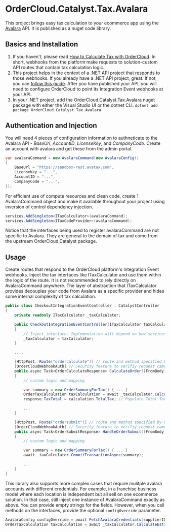 ﻿# OrderCloud.Catalyst.Tax.Avalara

This project brings easy tax calculation to your ecommerce app using the [Avalara](https://www.avalara.com/us/en/index.html) API. It is published as a nuget code library.

## Basics and Installation

1. If you haven't, please read [How to Calculate Tax with OrderCloud](https://ordercloud.io/knowledge-base/how-to-calculate-tax-with-ordercloud). In short, webhooks from the platform make requests to solution-custom API routes that contain tax calculation logic. 
2. This project helps in the context of a .NET API project that responds to those webhooks. If you already have a .NET API project, great. If not, you can [follow this guide](https://ordercloud.io/knowledge-base/start-dotnet-middleware-from-scratch). After you have published your API, you will need to configure OrderCloud to point its Integration Event webhooks at your API. 
3. In your .NET project, add the OrderCloud.Catalyst.Tax.Avalara nuget package with either the Visual Studio UI or the dotnet CLI.
`dotnet add package OrderCloud.Catalyst.Tax.Avalara`

## Authentication and Injection

You will need 4 pieces of configuration information to authneticate to the Avalara API - *BaseUrl*, *AccountID*, *LicenseKey*, and *CompanyCode*. Create an account with avalara and get these from the admin portal.

```c#
var avalaraCommand = new AvalaraCommand(new AvalaraConfig()
{
	BaseUrl = "https://sandbox-rest.avatax.com",
	LicenseKey = "...",
	AccountID = "...",
	CompanyCode = "...",
});
```

For efficient use of compute resources and clean code, create 1 AvalaraCommand object and make it available throughout your project using inversion of control dependency injection. 

```c#
services.AddSingleton<ITaxCalculator>(avalaraCommand);
services.AddSingleton<ITaxCodeProvider>(avalaraCommand);
```

Notice that the interfaces being used to register avalaraCommand are not specific to Avalara. They are general to the domain of tax and come from the upstream OrderCloud.Catalyst package. 


## Usage 

Create routes that respond to the OrderCloud platform's Integration Event webhooks. Inject the tax interfaces like ITaxCalculator and use them within the logic of the route. It is not recommended to rely directly on AvalaraCommand anywhere. The layer of abstraction that ITaxCalculator provides decouples your code from Avalara as a specific provider and hides some internal complexity of tax calculation.

```c#
public class CheckoutIntegrationEventController : CatalystController
{
	private readonly ITaxCalculator _taxCalculator;

	public CheckoutIntegrationEventController(ITaxCalculator taxCalculator)
	{
		// Inject interface. Implementation will depend on how services were registered, AvalaraCommand in this case.
		_taxCalculator = taxCalculator; 
	}

	....

	[HttpPost, Route("ordercalculate")] // route and method specified by OrderCloud platform
	[OrderCloudWebhookAuth] // Security feature to verifiy request came from Ordercloud.
	public async Task<OrderCalculateResponse> CalculateOrder([FromBody] OrderCalculatePayload<CheckoutConfig> payload)
	{
		// custom logic and mapping 

		var summary = new OrderSummaryForTax() { ... }
		OrderTaxCalculation taxCalculation = await _taxCalculator.CalculateEstimateAsync(summary);
		response.TaxTotal = calculation.TotalTax; // Populate Total Tax field on the Order

		...
	}

	[HttpPost, Route("ordersubmit")] // route and method specified by OrderCloud platform
	[OrderCloudWebhookAuth] // Security feature to verifiy request came from Ordercloud.
	public async Task<OrderSubmitResponse> HandleOrderSubmit([FromBody] OrderCalculatePayload<CheckoutConfig> payload)
	{
		// custom logic and mapping 

		var summary = new OrderSummaryForTax() { ... }
		await _taxCalculator.CommitTransactionAsync(summary);

		...
	}
}
```

This library also supports more complex cases that require mulitple avalara accounts with different credentials. For example, in a franchise business model where each location is independent but all sell on one ecommerce solution. In that case, still inject one instance of AvalaraCommand exactly as above. You can provide empty strings for the fields. However, when you call methods on the interfaces, provide the optional `configOverride` parameter. 

```c#
AvalaraConfig configOverride = await FetchAvalaraCredentials(supplierID);
OrderTaxCalculation taxCalculation = await _taxCalculator.CalculateEstimateAsync(new OrderSummaryForTax() { ... }, configOverride);
```
